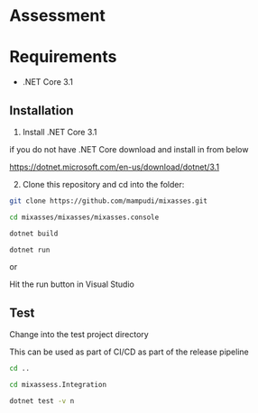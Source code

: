 # Assessment


# Requirements

* .NET Core 3.1

## Installation

1. Install .NET Core 3.1

if you do not have .NET Core download and install in from below

https://dotnet.microsoft.com/en-us/download/dotnet/3.1

2. Clone this repository and cd into the folder:

```bash
git clone https://github.com/mampudi/mixasses.git
```
```bash
cd mixasses/mixasses/mixasses.console
```
```bash
dotnet build
```
```bash
dotnet run
```
or

Hit the run button in Visual Studio

## Test
Change into the test project directory

This can be used as part of CI/CD as part of the release pipeline
```bash
cd ..
```
```bash
cd mixassess.Integration
```
```bash
dotnet test -v n
```
